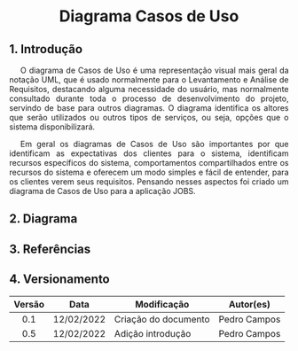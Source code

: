 # <center> Diagrama Casos de Uso
## 1. Introdução

<p style="text-indent: 20px; text-align: justify">
O diagrama de Casos de Uso é uma representação visual mais geral da notação UML, que é usado normalmente para o Levantamento e Análise de Requisitos, destacando alguma necessidade do usuário, mas normalmente consultado durante toda o processo de desenvolvimento do projeto, servindo de base para outros diagramas. O diagrama identifica os altores que serão utilizados ou outros tipos de serviços, ou seja, opções que o sistema disponibilizará.
</p>

<p style="text-indent: 20px; text-align: justify">
Em geral os diagramas de Casos de Uso são importantes por que identificam as expectativas dos clientes para o sistema, identificam recursos específicos do sistema, comportamentos compartilhados entre os recursos do sistema e oferecem um modo simples e fácil de entender, para os clientes verem seus requisitos. Pensando nesses aspectos foi criado um diagrama de Casos de Uso para a aplicação JOBS.
</p>

## 2. Diagrama

## 3. Referências

> 

> 

</p>

## 4. Versionamento

| Versão | Data       | Modificação          | Autor(es)        |
| :----: | ---------- | -------------------- | ---------------- |
|  0.1   | 12/02/2022 | Criação do documento | Pedro Campos     |
|  0.5   | 12/02/2022 | Adição introdução    | Pedro Campos     |

